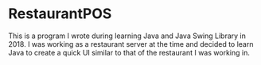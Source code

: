 # RestaurantPOS

This is a program I wrote during learning Java and Java Swing Library in 2018. I was working as a restaurant server at the time and decided to learn Java to create a quick UI similar to that of the restaurant I was working in. 